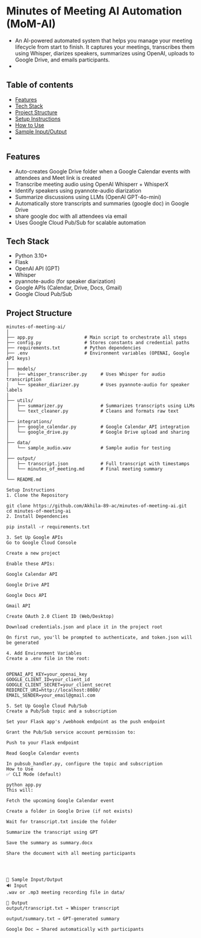 # Minutes of Meeting AI Automation (MoM-AI)
- An AI-powered automated system that helps you manage your meeting lifecycle from start to finish. It captures your meetings, transcribes them using Whisper, diarizes speakers, summarizes using OpenAI, uploads to Google Drive, and emails participants.
- 
## Table of contents

- [Features](#features)
- [Tech Stack](#techstack)
- [Project Structure](#projectStructure)
- [Setup Instructions](#setupinstructions)
- [How to Use](#howtouse)
- [Sample Input/Output](#sampleinput/output)
- 
## Features
- Auto-creates Google Drive folder when a Google Calendar events with attendees and Meet link is created
- Transcribe meeting audio using OpenAI Whisperr + WhisperX
- Identify speakers using pyannote-audio diarization
- Summarize discussions using LLMs (OpenAI GPT-4o-mini)
- Automatically store transcripts and summaries (google doc) in Google Drive
- share google doc with all attendees via email
- Uses Google Cloud Pub/Sub for scalable automation

## Tech Stack
- Python 3.10+
- Flask
- OpenAI API (GPT)
- Whisper
- pyannote-audio (for speaker diarization)
- Google APIs (Calendar, Drive, Docs, Gmail)
- Google Cloud Pub/Sub
  
## Project Structure

```text
minutes-of-meeting-ai/
│
├── app.py                   # Main script to orchestrate all steps
├── config.py                # Stores constants and credential paths
├── requirements.txt         # Python dependencies
├── .env                     # Environment variables (OPENAI, Google API keys)
│
├── models/
│   ├── whisper_transcriber.py     # Uses Whisper for audio transcription
│   └── speaker_diarizer.py        # Uses pyannote-audio for speaker labels
│
├── utils/
│   ├── summarizer.py              # Summarizes transcripts using LLMs
│   └── text_cleaner.py            # Cleans and formats raw text
│
├── integrations/
│   ├── google_calendar.py         # Google Calendar API integration
│   └── google_drive.py            # Google Drive upload and sharing
│
├── data/
│   └── sample_audio.wav           # Sample audio for testing
│
├── output/
│   ├── transcript.json            # Full transcript with timestamps
│   └── minutes_of_meeting.md      # Final meeting summary
│
└── README.md

Setup Instructions
1. Clone the Repository

git clone https://github.com/Akhila-89-ac/minutes-of-meeting-ai.git
cd minutes-of-meeting-ai
2. Install Dependencies

pip install -r requirements.txt

3. Set Up Google APIs
Go to Google Cloud Console

Create a new project

Enable these APIs:

Google Calendar API

Google Drive API

Google Docs API

Gmail API

Create OAuth 2.0 Client ID (Web/Desktop)

Download credentials.json and place it in the project root

On first run, you'll be prompted to authenticate, and token.json will be generated

4. Add Environment Variables
Create a .env file in the root:


OPENAI_API_KEY=your_openai_key
GOOGLE_CLIENT_ID=your_client_id
GOOGLE_CLIENT_SECRET=your_client_secret
REDIRECT_URI=http://localhost:8080/
EMAIL_SENDER=your_email@gmail.com

5. Set Up Google Cloud Pub/Sub
Create a Pub/Sub topic and a subscription

Set your Flask app's /webhook endpoint as the push endpoint

Grant the Pub/Sub service account permission to:

Push to your Flask endpoint

Read Google Calendar events

In pubsub_handler.py, configure the topic and subscription
How to Use
✅ CLI Mode (default)

python app.py
This will:

Fetch the upcoming Google Calendar event

Create a folder in Google Drive (if not exists)

Wait for transcript.txt inside the folder

Summarize the transcript using GPT

Save the summary as summary.docx

Share the document with all meeting participants




📸 Sample Input/Output
🔊 Input
.wav or .mp3 meeting recording file in data/

📄 Output
output/transcript.txt → Whisper transcript

output/summary.txt → GPT-generated summary

Google Doc → Shared automatically with participants




